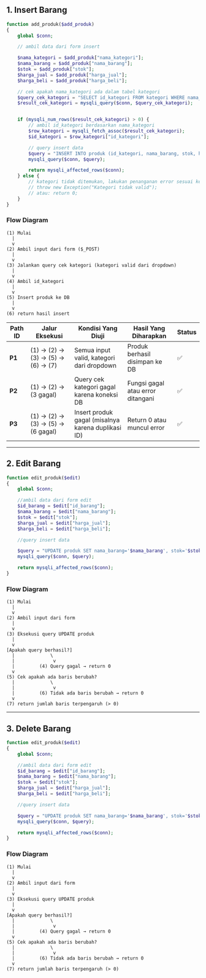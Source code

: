 ## 1. Insert Barang
```php
function add_produk($add_produk)
{
    global $conn;

    // ambil data dari form insert

    $nama_kategori = $add_produk["nama_kategori"];
    $nama_barang = $add_produk["nama_barang"];
    $stok = $add_produk["stok"];
    $harga_jual = $add_produk["harga_jual"];
    $harga_beli = $add_produk["harga_beli"];

    // cek apakah nama_kategori ada dalam tabel kategori
    $query_cek_kategori = "SELECT id_kategori FROM kategori WHERE nama_kategori = '$nama_kategori'";
    $result_cek_kategori = mysqli_query($conn, $query_cek_kategori);


    if (mysqli_num_rows($result_cek_kategori) > 0) {
        // ambil id_kategori berdasarkan nama_kategori
        $row_kategori = mysqli_fetch_assoc($result_cek_kategori);
        $id_kategori = $row_kategori["id_kategori"];

        // query insert data
        $query = "INSERT INTO produk (id_kategori, nama_barang, stok, harga_jual, harga_beli) VALUES ('$id_kategori', '$nama_barang', '$stok', '$harga_jual', '$harga_beli')";
        mysqli_query($conn, $query);

        return mysqli_affected_rows($conn);
    } else {
        // kategori tidak ditemukan, lakukan penanganan error sesuai kebutuhan
        // throw new Exception("Kategori tidak valid");
        // atau: return 0;
    }
}
```
### Flow Diagram
```
(1) Mulai
  |
  v
(2) Ambil input dari form ($_POST)
  |
  v
(3) Jalankan query cek kategori (kategori valid dari dropdown)
  |
  v
(4) Ambil id_kategori
  |
  v
(5) Insert produk ke DB
  |
  v
(6) return hasil insert
```


| Path ID | Jalur Eksekusi                    | Kondisi Yang Diuji                                 | Hasil Yang Diharapkan             | Status |
| ------- | --------------------------------- | -------------------------------------------------- | --------------------------------- | ------ |
| **P1**  | (1) → (2) → (3) → (5) → (6) → (7) | Semua input valid, kategori dari dropdown          | Produk berhasil disimpan ke DB    | ✅      |
| **P2**  | (1) → (2) → (3 gagal)             | Query cek kategori gagal karena koneksi DB         | Fungsi gagal atau error ditangani | ✅      |
| **P3**  | (1) → (2) → (3) → (5) → (6 gagal) | Insert produk gagal (misalnya karena duplikasi ID) | Return 0 atau muncul error        | ✅      |

---
## 2. Edit Barang
```php
function edit_produk($edit)
{
    global $conn;

    //ambil data dari form edit
    $id_barang = $edit["id_barang"];
    $nama_barang = $edit["nama_barang"];
    $stok = $edit["stok"];
    $harga_jual = $edit["harga_jual"];
    $harga_beli = $edit["harga_beli"];

    //query insert data

    $query = "UPDATE produk SET nama_barang='$nama_barang', stok='$stok', harga_jual='$harga_jual', harga_beli='$harga_beli' WHERE id_barang='$id_barang'";
    mysqli_query($conn, $query);

    return mysqli_affected_rows($conn);
}
```
### Flow Diagram
```
(1) Mulai
  |
  v
(2) Ambil input dari form
  |
  v
(3) Eksekusi query UPDATE produk
  |
  v
[Apakah query berhasil?]
  |             \
  |              v
  |         (4) Query gagal → return 0
  v
(5) Cek apakah ada baris berubah?
  |             \
  |              v
  |         (6) Tidak ada baris berubah → return 0
  v
(7) return jumlah baris terpengaruh (> 0)
```
---

## 3. Delete Barang
```php
function edit_produk($edit)
{
    global $conn;

    //ambil data dari form edit
    $id_barang = $edit["id_barang"];
    $nama_barang = $edit["nama_barang"];
    $stok = $edit["stok"];
    $harga_jual = $edit["harga_jual"];
    $harga_beli = $edit["harga_beli"];

    //query insert data

    $query = "UPDATE produk SET nama_barang='$nama_barang', stok='$stok', harga_jual='$harga_jual', harga_beli='$harga_beli' WHERE id_barang='$id_barang'";
    mysqli_query($conn, $query);

    return mysqli_affected_rows($conn);
}
```
### Flow Diagram
```
(1) Mulai
  |
  v
(2) Ambil input dari form
  |
  v
(3) Eksekusi query UPDATE produk
  |
  v
[Apakah query berhasil?]
  |             \
  |              v
  |         (4) Query gagal → return 0
  v
(5) Cek apakah ada baris berubah?
  |             \
  |              v
  |         (6) Tidak ada baris berubah → return 0
  v
(7) return jumlah baris terpengaruh (> 0)
```
